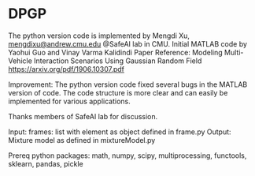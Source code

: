 # DPGP
The python version code is implemented by Mengdi Xu, mengdixu@andrew.cmu.edu @SafeAI lab in CMU.
Initial MATLAB code by Yaohui Guo and Vinay Varma Kalidindi
Paper Reference:
Modeling Multi-Vehicle Interaction Scenarios Using Gaussian Random Field
https://arxiv.org/pdf/1906.10307.pdf

Improvement:
The python version code fixed several bugs in the MATLAB version of code.
The code structure is more clear and can easily be implemented for various applications.

Thanks members of SafeAI lab for discussion.

Input:
frames: list with element as object defined in frame.py
Output:
Mixture model as defined in mixtureModel.py

Prereq python packages:
math, numpy, scipy, multiprocessing, functools, sklearn, pandas, pickle

